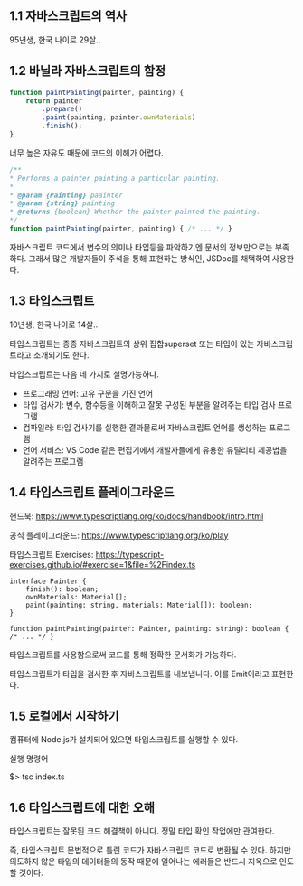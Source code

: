 ## 1.1 자바스크립트의 역사

95년생, 한국 나이로 29살..

## 1.2 바닐라 자바스크립트의 함정

```jsx
function paintPainting(painter, painting) {
	return painter
		.prepare()
		.paint(painting, painter.ownMaterials)
		.finish();
}
```

너무 높은 자유도 때문에 코드의 이해가 어렵다.

```jsx
/**
* Performs a painter painting a particular painting.
*
* @param {Painting} paainter
* @param {string} painting
* @returns {boolean} Whether the painter painted the painting.
*/
function paintPainting(painter, painting) { /* ... */ }
```

자바스크립트 코드에서 변수의 의미나 타입등을 파악하기엔 문서의 정보만으로는 부족하다. 그래서 많은 개발자들이 주석을 통해 표현하는 방식인, JSDoc를 채택하여 사용한다.

## 1.3 타입스크립트

10년생, 한국 나이로 14살..

타입스크립트는 종종 자바스크립트의 상위 집합superset 또는 타입이 있는 자바스크립트라고 소개되기도 한다.

타입스크립트는 다음 네 가지로 설명가능하다.

- 프로그래밍 언어: 고유 구문을 가진 언어
- 타입 검사기: 변수, 함수등을 이해하고 잘못 구성된 부분을 알려주는 타입 검사 프로그램
- 컴파일러: 타입 검사기를 실행한 결과물로써 자바스크립트 언어를 생성하는 프로그램
- 언어 서비스: VS Code 같은 편집기에서 개발자들에게 유용한 유틸리티 제공법을 알려주는 프로그램

## 1.4 타입스크립트 플레이그라운드

핸드북: https://www.typescriptlang.org/ko/docs/handbook/intro.html

공식 플레이그라운드: https://www.typescriptlang.org/ko/play

타입스크립트 Exercises: https://typescript-exercises.github.io/#exercise=1&file=%2Findex.ts

```tsx
interface Painter {
	finish(): boolean;
	ownMaterials: Material[];
	paint(painting: string, materials: Material[]): boolean;
}

function paintPainting(painter: Painter, painting: string): boolean { /* ... */ }
```

타입스크립트를 사용함으로써 코드를 통해 정확한 문서화가 가능하다.

타입스크립트가 타입을 검사한 후 자바스크립트를 내보냅니다. 이를 Emit이라고 표현한다.

## 1.5 로컬에서 시작하기

컴퓨터에 Node.js가 설치되어 있으면 타입스크립트를 실행할 수 있다.

실행 명령어 

$> tsc index.ts

## 1.6 타입스크립트에 대한 오해

타입스크립트는 잘못된 코드 해결책이 아니다. 정말 타입 확인 작업에만 관여한다.

즉, 타입스크립트 문법적으로 틀린 코드가 자바스크립트 코드로 변환될 수 있다. 하지만 의도하지 않은 타입의 데이터들의 동작 때문에 일어나는 에러들은 반드시 지옥으로 인도할 것이다.